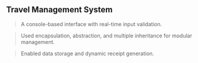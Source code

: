## Travel Management System

>A console-based interface with real-time input validation.

>Used encapsulation, abstraction, and multiple inheritance for modular management.

>Enabled data storage and dynamic receipt generation.

